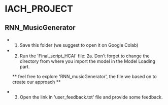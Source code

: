 # IACH_PROJECT
## RNN_MusicGenerator
* 1. Save this folder (we suggest to open it on Google Colab)

* 2. Run the 'Final_script_HCAI' file:
	2a. Don't forget to change the directory from where you import the model in the Model Loading part.

  ** feel free to explore 'RNN_musicGenerator', the file we based on to create our approach **

* 3. Open the link in 'user_feedback.txt' file and provide some feedback.
